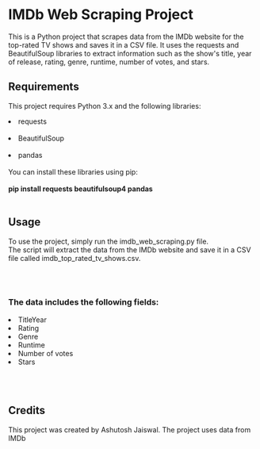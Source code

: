 # IMDb Web Scraping Project

This is a Python project that scrapes data from the IMDb website for the top-rated TV shows and saves it in a CSV file. 
It uses the requests and BeautifulSoup libraries to extract information such as the show's title, year of release, 
rating, genre, runtime, number of votes, and stars.

## Requirements
This project requires Python 3.x and the following libraries:

<li>
requests
</li>
<br>
<li>
BeautifulSoup
</li>
<br>
<li>
pandas
<br>
</li>
<br>
You can install these libraries using pip:
<br>
<br>
<b>pip install requests beautifulsoup4 pandas</b>
<br><br>

## Usage
To use the project, simply run the imdb_web_scraping.py file. <br>
The script will extract the data from the IMDb website and save it in a CSV file called imdb_top_rated_tv_shows.csv.

<br><br>
### The data includes the following fields:

<li>Title</li?
<li>Year</li>
<li>Rating</li>
<li>Genre</li>
<li>Runtime</li>
<li>Number of votes</li>
<li>Stars</li>

<br><br>

## Credits
This project was created by Ashutosh Jaiswal. The project uses data from IMDb
